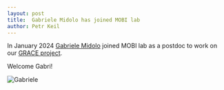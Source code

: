 ```yaml
---
layout: post
title:  Gabriele Midolo has joined MOBI lab
author: Petr Keil
---
```


In January 2024 [Gabriele Midolo](https://petrkeil.github.io/team/2023/11/01/gabriele_midolo.html) joined MOBI lab as a postdoc to work on our [GRACE project](https://petrkeil.github.io/funding/post/2023/02/02/GRACE.html).

Welcome Gabri!

![Gabriele](../../../../images/team/gabriele_small.jpg)
